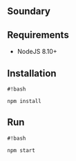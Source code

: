 Soundary
------------------------------

## Requirements
 - NodeJS 8.10+


## Installation

```
#!bash

npm install
```

## Run

```
#!bash

npm start
```
